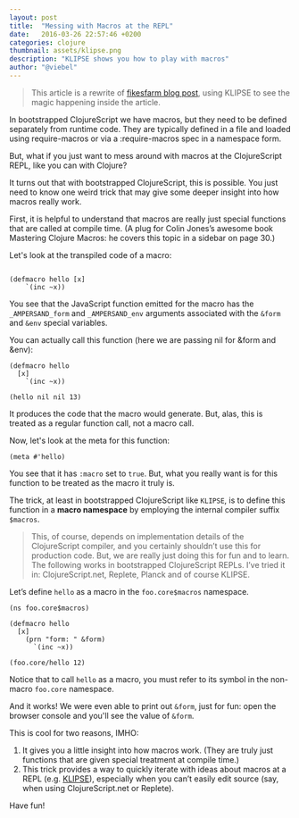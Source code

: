```yaml
---
layout: post
title:  "Messing with Macros at the REPL"
date:   2016-03-26 22:57:46 +0200
categories: clojure
thumbnail: assets/klipse.png
description: "KLIPSE shows you how to play with macros"
author: "@viebel"
---
```


> This article is a rewrite of [fikesfarm blog post][mfikes-article], using KLIPSE to see the magic happening inside the article.


In bootstrapped ClojureScript we have macros, but they need to be defined separately from runtime code. They are typically defined in a file and loaded using require-macros or via a :require-macros spec in a namespace form.

But, what if you just want to mess around with macros at the ClojureScript REPL, like you can with Clojure?



It turns out that with bootstrapped ClojureScript, this is possible. You just need to know one weird trick that may give some deeper insight into how macros really work.

First, it is helpful to understand that macros are really just special functions that are called at compile time. (A plug for Colin Jones’s awesome book Mastering Clojure Macros: he covers this topic in a sidebar on page 30.)

Let's look at the transpiled code of a macro:

~~~klipse-js

(defmacro hello [x]
    `(inc ~x))

~~~


You see that the JavaScript function emitted for the macro has the `_AMPERSAND_form` and `_AMPERSAND_env` arguments associated with the `&form` and `&env` special variables.

You can actually call this function (here we are passing nil for &form and &env):

~~~klipse
(defmacro hello 
  [x] 
    `(inc ~x))

(hello nil nil 13)
~~~

It produces the code that the macro would generate. But, alas, this is treated as a regular function call, not a macro call.

Now, let's look at the meta for this function:

~~~klipse
(meta #'hello)
~~~

You see that it has `:macro` set to `true`. But, what you really want is for this function to be treated as the macro it truly is.

The trick, at least in bootstrapped ClojureScript like `KLIPSE`, is to define this function in a **macro namespace** by employing the internal compiler suffix `$macros`.

>This, of course, depends on implementation details of the ClojureScript compiler, and you certainly shouldn’t use this for production code. But, we are really just doing this for fun and to learn.
The following works in bootstrapped ClojureScript REPLs. I’ve tried it in: ClojureScript.net, Replete, Planck and of course KLIPSE.

Let’s define `hello` as a macro in the `foo.core$macros` namespace. 

~~~klipse
(ns foo.core$macros)

(defmacro hello 
  [x]
    (prn "form: " &form)
      `(inc ~x))

(foo.core/hello 12)
~~~


Notice that to call `hello` as a macro, you must refer to its symbol in the non-macro `foo.core` namespace.


And it works!
We were even able to print out `&form`, just for fun: open the browser console and you'll see the value of `&form`.

This is cool for two reasons, IMHO:

1. It gives you a little insight into how macros work. (They are truly just functions that are given special treatment at compile time.)
2. This trick provides a way to quickly iterate with ideas about macros at a REPL (e.g. [KLIPSE][klipse-url]), especially when you can’t easily edit source (say, when using ClojureScript.net or Replete).

Have fun!


[klipse-url]: http://app.klipse.tech/
[mfikes-article]: http://blog.fikesfarm.com/posts/2015-09-07-messing-with-macros-at-the-repl.html
